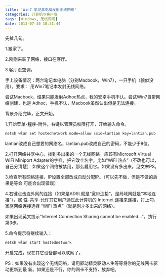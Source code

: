 ```yaml
---
title: 'Win7 笔记本电脑发射无线网络'
categories: 计算机与客户端
tags: [Windows, 无线网络]
date: 2013-07-30 10:31:44
---
```


先扯几句。

1.搬家了。

2.刚刚来装了网络，接口在客厅。

3.客厅没空调。

手上设备情况：两台笔记本电脑（分别Macbook，Win7），一只手机（貌似没用）。要求：
用Win7笔记本发射无线网络。

尝试Macbook，结果只能发射Adhoc热点，我的安卓手机不认。尝试Win7自带网络创建，也是
Adhoc，手机不认，Macbook虽然认出但是无法连接。

背景介绍完毕，正文开始。

1.开始菜单-程序-附件，右键以管理员权限打开，开始输入命令。

```bash
netsh wlan set hostednetwork mode=allow ssid=lantian key=lantian.pub
```

lantian改成自己想要的网络名，lantian.pub改成自己的密码，不能少于8位。

2.打开网络共享中心，找到多出来的一个无线网络，应该有Microsoft Virtual WiFi
Miniport Adapter的字样，把它改个名字，比如“WiFi 热点”（不改也可以，自己分清楚）
如果这个网络被禁用，那么启用它。如果没有多出来，见文末PS。

3.检查所有网络连接，IP设置全部改成自动分配IP。（可以先不做，但是不做的后果是等会
可能会出现错误）

4.右键点击连外网的连接（如果是ADSL就是“宽带连接”，是局域网就是“本地连接”），属
性-共享-允许其它用户通过此计算机的 Internet 连接来连接，打上勾，家庭网络连接选择
“WiFi 热点”（就是刚才多出来的网络）。

如果出现英文提示“Internet Connection Sharing cannot be enabled...”，执行第3步。

5.命令提示符继续输入：

```bash
netsh wlan start hostednetwork
```

开启完成，现在其它设备都可以联网了。

PS：如果没有出现这个无线网络，请用驱动精灵驱动人生等等将你的无线网卡驱动更新到最
新。如果还是不行，你的网卡不支持，放弃吧。
